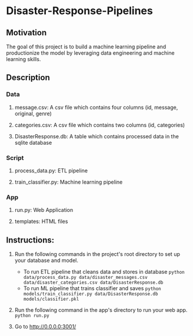 # Disaster-Response-Pipelines

## Motivation

The goal of this project is to build a machine learning pipeline and productionize the model by leveraging data engineering and machine learning skills.

## Description

### Data
   1. message.csv: A csv file which contains four columns (id, message, original, genre)
   
   2. categories.csv: A csv file which contains two columns (id, categories)
   
   3. DisasterResponse.db: A table which contains processed data in the sqlite database
   
### Script
   1. process_data.py: ETL pipeline
   
   2. train_classifier.py: Machine learning pipeline
   
### App
   1. run.py: Web Application
   
   2. templates: HTML files

## Instructions:
1. Run the following commands in the project's root directory to set up your database and model.

    - To run ETL pipeline that cleans data and stores in database
        `python data/process_data.py data/disaster_messages.csv data/disaster_categories.csv data/DisasterResponse.db`
    - To run ML pipeline that trains classifier and saves
        `python models/train_classifier.py data/DisasterResponse.db models/classifier.pkl`

2. Run the following command in the app's directory to run your web app.
    `python run.py`

3. Go to http://0.0.0.0:3001/
